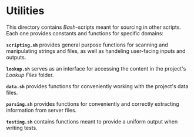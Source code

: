 # Utilities

This directory contains _Bash_-scripts meant for sourcing in other scripts. Each one provides constants and functions for specific domains:

**`scripting.sh`** provides general purpose functions for scanning and manipulating strings and files, as well as handeling user-facing inputs and outputs.

**`lookup.sh`** serves as an interface for accessing the content in the project's _Lookup Files_ folder.

**`data.sh`** provides functions for conveniently working with the project's data files.

**`parsing.sh`** provides functions for conveniently and correctly extracting information from server files.

**`testing.sh`** contains functions meant to provide a uniform output when writing tests.
